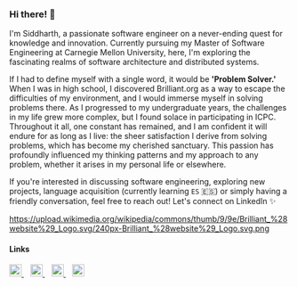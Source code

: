 ### Hi there! 👋

I'm Siddharth, a passionate software engineer on a never-ending quest for knowledge and innovation. Currently pursuing my Master of Software Engineering at Carnegie Mellon University, here, I'm exploring the fascinating realms of software architecture and distributed systems. 

If I had to define myself with a single word, it would be **'Problem Solver.'** When I was in high school, I discovered Brilliant.org as a way to escape the difficulties of my environment, and I would immerse myself in solving problems there. As I progressed to my undergraduate years, the challenges in my life grew more complex, but I found solace in participating in ICPC. Throughout it all, one constant has remained, and I am confident it will endure for as long as I live: the sheer satisfaction I derive from solving problems, which has become my cherished sanctuary. This passion has profoundly influenced my thinking patterns and my approach to any problem, whether it arises in my personal life or elsewhere.

If you're interested in discussing software engineering, exploring new projects, language acquisition (currently learning `ES` 🇪🇸) or simply having a friendly conversation, feel free to reach out! Let's connect on LinkedIn ✨

https://upload.wikimedia.org/wikipedia/commons/thumb/9/9e/Brilliant_%28website%29_Logo.svg/240px-Brilliant_%28website%29_Logo.svg.png

#### Links
<a href="https://www.linkedin.com/in/sidpy/">
    <img alt="Siddharth's LinkedIn" width="22px" src="https://cdn.simpleicons.org/linkedin" />
</a>
&nbsp;&nbsp; 
<a href="https://brilliant.org/profile/siddharth-7glmi8/">
    <img alt="Siddharth's Brilliant" width="22px" src="https://upload.wikimedia.org/wikipedia/commons/thumb/9/9e/Brilliant_%28website%29_Logo.svg/240px-Brilliant_%28website%29_Logo.svg.png" />
</a>
&nbsp;&nbsp; 
<a href="https://leetcode.com/sidb101/">
<img alt="Siddharth's LeetCode" width="22px" src="https://leetcode.com/_next/static/images/default_banner_logo-90cb5e77d853b670530efd537a90cdcc.svg" />
</a>   
&nbsp;&nbsp; 
<a href="https://www.duolingo.com/profile/sidb101">
<img alt="Siddharth's Duolingo" width="22px" src="https://cdn.rcd.gg/PreMiD/websites/D/Duolingo/assets/logo.png" />
</a>  

<br />
<br />
